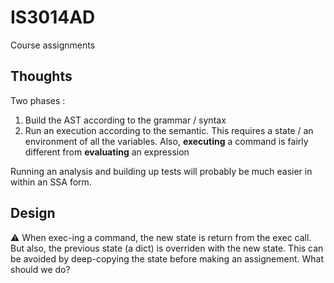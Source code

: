 # IS3014AD
Course assignments

## Thoughts

Two phases :

1. Build the AST according to the grammar / syntax
1. Run an execution according to the semantic. This requires a state / an environment of all the variables. Also, **executing** a command is fairly different from **evaluating** an expression

Running an analysis and building up tests will probably be much easier in within an SSA form.

## Design

:warning:
When exec-ing a command, the new state is return from the exec call.
But also, the previous state (a dict) is overriden with the new state.
This can be avoided by deep-copying the state before making an assignement.
What should we do?
